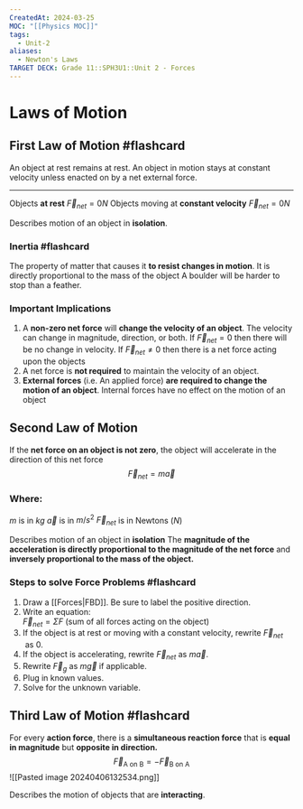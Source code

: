 ```yaml
---
CreatedAt: 2024-03-25
MOC: "[[Physics MOC]]"
tags:
  - Unit-2
aliases:
  - Newton's Laws
TARGET DECK: Grade 11::SPH3U1::Unit 2 - Forces
---
```


# Laws of Motion  

## First Law of Motion #flashcard
An object at rest remains at rest. An object in motion stays at constant velocity unless enacted on by a net external force. 
___
Objects **at rest**                                           $\vec{F}_{net} = 0N$
Objects moving at **constant velocity** $\vec{F}_{net} = 0N$
<!--ID: 1718370433068-->


Describes motion of an object in **isolation**.


### Inertia #flashcard 
The property of matter that causes it **to resist changes in motion**. It is directly proportional to the mass of the object
A boulder will be harder to stop than a feather.
<!--ID: 1718370433070-->


### Important Implications
1. A **non-zero net force** will **change the velocity of an object**. The velocity can change in magnitude, direction, or both. If $\vec{F}_{net} =0$ then there will be no change in velocity. If $\vec{F}_{net} \neq 0$ then there is a net force acting upon the objects
2. A net force is **not required** to maintain the velocity of an object.
3. **External forces** (i.e. An applied force) **are required to change the motion of an object**. Internal forces have no effect on the motion of an object
## Second Law of Motion
If the **net force on an object is not zero**, the object will accelerate in the direction of this net force
$$ \vec{F}_{net} = m \vec{a} $$
### Where: 
$m$ is in $kg$
$\vec{a}$ is in $m/s^2$
$\vec{F}_{net}$ is in Newtons ($N$) 

Describes motion of an object in **isolation**
The **magnitude of the acceleration is directly proportional to the magnitude of the net force** and **inversely proportional to the mass of the object.**

### Steps to solve Force Problems #flashcard 
1. Draw a [[Forces|FBD]]. Be sure to label the positive direction.  
2. Write an equation:  
     $\vec{F}_{net} = \Sigma F$ (sum of all forces acting on the object) 
3. If the object is at rest or moving with a constant velocity, rewrite $\vec{F}_{net}$  as 0. 
4. If the object is accelerating, rewrite $\vec{F}_{net}$ as $m \vec{a}$. 
5. Rewrite $\vec{F}_{g}$ as $m \vec{g}$ if applicable. 
6. Plug in known values.  
7. Solve for the unknown variable.
<!--ID: 1715096173026-->



## Third Law of Motion #flashcard 
For every **action force**, there is a **simultaneous reaction force** that is **equal** **in magnitude** but **opposite in direction.**
$$ \vec{F}_{\text{A on B}} = - \vec{F}_{\text{B on A}} $$
![[Pasted image 20240406132534.png]]
<!--ID: 1718370433073-->


Describes the motion of objects that are **interacting**.
